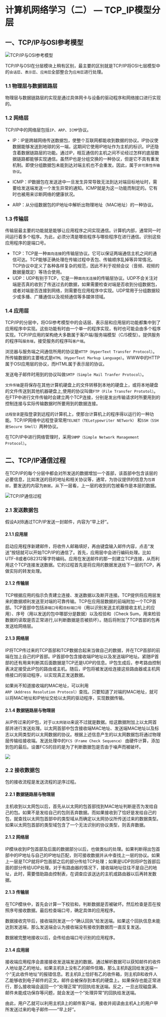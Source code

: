 # 计算机网络学习（二） — TCP_IP模型分层

## 一、TCP/IP与OSI参考模型

![TCP/IP与OSI参考模型](https://github.com/jonewan/markdown/blob/master/TCP_IP/TCP_IP%E4%B8%8EOSI%E5%8F%82%E8%80%83%E5%AF%B9%E7%85%A7.png?raw=true)

TCP/IP与OSI在分层模块上稍有区别，最主要的区别就是TCP/IP将OSI七层模型中的`会话层`、`表示层`、`应用层`全部整合为`应用层`进行处理。

### 1.1 物理层与数据链路层

物理层与数据链路层的实现是通过具体网卡与设备的驱动程序和网络接口进行实现的。

### 1.2 网络层

TCP/IP中的网络层包括`IP`、`ARP`、`ICMP`协议。

* IP：IP是跨越网络传送数据包，使整个互联网都能收到数据的协议。IP协议使数据能够发送到地球的另一端，这期间它使用IP地址作为主机的标识。IP还隐含着数据链路层的功能。通过IP，相互通信的主机之间不论经过怎样的底层数据链路都能够实现通信。虽然IP也是分组交换的一种协议，但是它不具有重发机制。即使分组数据包未能到达对端主机也不会重发。因此，属于`非可靠性传输协议`。

* ICMP：IP数据包在发送途中一旦发生异常导致无法到达对端目标地址时，需要给发送端发送一个发生异常的通知。ICMP就是为这一功能而制定的。它有时也被用来诊断网络的健康状况。

* ARP：从分组数据包的IP地址中解析出物理地址（MAC地址）的一种协议。

### 1.3 传输层

传输层最主要的功能就是能够让应用程序之间实现通信。计算机内部，通常同一时间运行着多个程序。为此，必须分清是哪些程序与哪些程序在进行通信。识别这些应用程序的是端口号。

* TCP：TCP是一种`面向连接`的传输层协议。它可以保证两端通信主机之间的通信可达。TCP能够正确处理在传输过程中丢包、传输顺序乱掉等异常情况。TCP协议中定义了各种各样复杂的规范，因此不利于视频会议（音频、视频的数据量既定）等场合使用。
* UDP：UDP有别于TCP，它是一种`面向无连接`的传输层协议。UDP不会关注对端是否真的收到了传送过去的数据，如果需要检查对端是否收到分组数据包，或者对端是否连接到网络，则需要在应用程序中实现。UDP常用于分组数据较少或多播、广播通信以及视频通信等多媒体领域。

### 1.4 应用层

TCP/IP的分层中，将OSI参考模型中的会话层、表示层和应用层的功能都集中到了应用程序中实现。这些功能有时由一个单一的程序实现，有时也可能会由多个程序实现。TCP/IP应用的架构绝大多数属于客户端/服务端模型（C/S模型）。提供服务的程序叫`服务端`，接受服务的程序叫`客户端`。

浏览器与服务端之间通信所用的协议是`HTTP（HyperText Transfer Protocol）`。所传输数据的主要格式是`HTML（HyperText Markup Language）`。WWW中的HTTP属于OSI应用层的协议，而HTML属于表示层的协议。

发送电子邮件时用到的协议叫做`SMTP（Simple Mail Tranfer Protocol）`。

`文件传输`是将保存在其他计算机硬盘上的文件转移到本地的硬盘上，或将本地硬盘的文件传送到其他机器硬盘上,使用的协议叫做`FTP（File Transfer Prototol）`。在FTP中进行文件传输时会建立两个TCP连接，分别是发出传输请求时所要用到的控制连接与实际传输数据时所要用到的数据连接。

`远程登录`是指登录到远程的计算机上，使那台计算机上的程序得以运行的一种功能。TCP/IP网络中远程登录常用`TELNET（TELetypewriter NETwork）` 和`SSH（SSH是Secure SHell）`两种协议。

在TCP/IP中进行网络管理时，采用`SNMP（Simple Network Management Protocol）`。

## 二、TCP/IP通信过程

在TCP/IP的每个分层中都会对所发送的数据增加一个首部，该首部中包含该层的必要信息，比如发送的目的地址和相关协议等，通常，为协议提供的信息为`包首部`，要发送的内容为`数据`，从下一层看，上一层的收到的包被看作是本层的数据。

![TCP/IP通信过程](https://github.com/jonewan/markdown/blob/master/TCP_IP/TCP_IP%E4%BC%A0%E8%BE%93%E8%BF%87%E7%A8%8B.png?raw=true)

### 2.1 发送数据包

假设A对B通过TCP/IP发送一封邮件，内容为“早上好”。

#### 2.1.1 应用层

启动应用程序新建邮件，将收件人邮箱填好，再由键盘输入邮件内容，点击“发送”按钮就可以开始TCP/IP的通信了。首先，应用层中会进行编码处理。比如UTF-8或者GB2312等字符编码。应用在发送邮件的那一刻建立TCP连接，从而利用这个TCP连接发送数据。它的过程首先是将应用的数据发送给下一层的TCP，再做实际的转发处理。

#### 2.1.2 传输层

TCP根据应用的指示负责建立连接、发送数据以及断开连接。TCP提供将应用层发来的数据顺利发送至对端的可靠传输。TCP在应用层数据的前端附加一个TCP首部。TCP首部中包括`源端口号`和`目标端口号`（用以识别发送主机跟接收主机上的应用）、序号（用以发送的包中哪部分是数据）以及校验和（Check Sum，用来检验数据的读取是否正常进行,以判断数据是否被损坏）。随后将附加了TCP首部的包再发送给网络层。

#### 2.1.3 网络层

IP将TCP传过来的TCP首部和TCP数据合起来当做自己的数据，并在TCP首部的前端在加上自己的IP首部。IP首部中包含接收端IP地址以及发送端IP地址。紧随IP首部的还有用来判断其后面数据是TCP还是UDP的信息。IP包生成后，参考路由控制表决定接受此IP包的路由或主机。随后，IP包将被发送给连接这些路由器或主机网络接口的驱动程序，以实现真正发送数据。

如果尚不知道接收端的MAC地址，可以利用`ARP（Address Resolution Protocol）`查找。只要知道了对端的MAC地址，就可以将MAC地址和IP地址交给以太网的驱动程序，实现数据传输。

#### 2.1.4 数据链路层与物理层

从IP传过来的IP包，对于`以太网驱动`来说不过就是数据。给这数据附加上以太网首部并进行发送处理。以太网首部中包含接收端MAC地址、发送端MAC地址以及标志以太网类型的以太网数据的协议。根据上述信息产生的以太网数据包将通过物理层传输给接收端。发送处理中的`FCS（Frame Check Sequence）` 由硬件计算，添加到包的最后。设置FCS的目的是为了判断数据包是否由于噪声而被破坏。

![](https://github.com/jonewan/markdown/blob/master/TCP_IP/%E5%88%86%E5%B1%82%E4%B8%AD%E7%9A%84%E5%8C%85%E7%BB%93%E6%9E%84.png?raw=true)

### 2.2 接收数据包

包的接收流程是发送流程的逆序过程。

#### 2.2.1 数据链路层与物理层

主机收到以太网包以后，首先从以太网的包首部找到MAC地址判断是否为发给自己的包。如果不是发给自己的包则丢弃数据。而如果接收到了恰好是发给自己的包，就查找以太网包首部中的类型域从而确定以太网协议所传送过来的数据类型。如果以太网包首部的类型域包含了一个无法识别的协议类型，则丢弃数据。

#### 2.1.2 网络层

IP模块收到IP包首部及后面的数据部分以后，也做类似的处理。如果判断得出包首部中的IP地址与自己的IP地址匹配，则可接收数据并从中查找上一层的协议。如果上一层是TCP就将IP包首部之后的部分传给TCP处理；如果是UDP则将IP包首部后面的部分传给UDP处理。对于有路由器的情况下，接收端地址往往不是自己的地址，此时，需要借助路由控制表，在调查应该送达的主机或路由器以后再转发数据。

#### 2.1.3 传输层

在TCP模块中，首先会计算一下校验和，判断数据是否被破坏。然后检查是否在按照序号接收数据。最后检查端口号，确定具体的应用程序。

数据接收完毕后，接收端则发送一个“确认回执”给发送端。如果这个回执信息未能达到发送端，那么发送端会认为接收端没有接收到数据而一直反复发送。

数据被完整地接收以后，会传给由端口号识别的应用程序。

#### 2.1.4 应用层

接收端应用程序会直接接收发送端发送的数据。通过解析数据可以获知邮件的收件人地址是乙的地址。如果主机B上没有乙的邮件信箱，那么主机B返回给发送端一个“无此收件地址”的报错信息。若主机B上恰好有乙的收件箱，则主机B和收件人乙能够收到电子邮件的正文。邮件会被保存到本机的硬盘上。如果保存也能正常进行，那么接收端会返回一个“处理正常”的回执给发送端。反之，一旦出现磁盘满、邮件未能成功保存等问题，就会发送一个“处理异常”的回执给发送端。

由此，用户乙就可以利用主机B上的邮件客户端，接收并阅读由主机A上的用户甲所发送过来的电子邮件——“早上好”。

